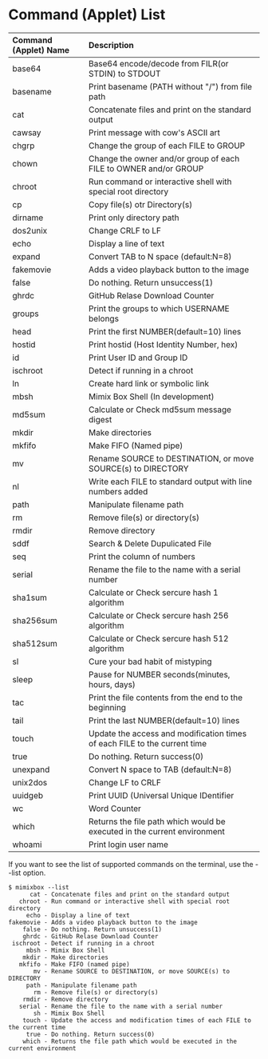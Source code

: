 # Command (Applet) List
|Command (Applet) Name | Description|
|:--|:--|
|    base64| Base64 encode/decode from FILR(or STDIN) to STDOUT|
|  basename| Print basename (PATH without "/") from file path |
|      cat | Concatenate files and print on the standard output|
|		cawsay | Print message with cow's ASCII art|
|   chgrp  | Change the group of each FILE to GROUP|
|   chown  | Change the owner and/or group of each FILE to OWNER and/or GROUP|
|   chroot | Run command or interactive shell with special root directory|
|       cp | Copy file(s) otr Directory(s) |
|  dirname | Print only directory path |
| dos2unix | Change CRLF to LF|
|     echo | Display a line of text|
|   expand | Convert TAB to N space (default:N=8)|
|fakemovie | Adds a video playback button to the image|
|    false | Do nothing. Return unsuccess(1)|
|    ghrdc | GitHub Relase Download Counter|
|   groups | Print the groups to which USERNAME belongs|
|    head  | Print the first NUMBER(default=10) lines |
| hostid   | Print hostid (Host Identity Number, hex)|
|       id | Print User ID and Group ID|
|  ischroot| Detect if running in a chroot|
|       ln | Create hard link or symbolic link|
|     mbsh | Mimix Box Shell (In development)|
|    md5sum| Calculate or Check md5sum message digest|
|    mkdir | Make directories|
|    mkfifo | Make FIFO (Named pipe)|
|       mv | Rename SOURCE to DESTINATION, or move SOURCE(s) to DIRECTORY|
|       nl| Write each FILE to standard output with line numbers added|
|     path | Manipulate filename path|
|     rm   | Remove file(s) or directory(s)|
|     rmdir   | Remove directory|
|   sddf   | Search & Delete Dupulicated File|
|   seq   | Print the column of numbers|
|   serial | Rename the file to the name with a serial number|
|    sha1sum| Calculate or Check sercure hash 1 algorithm|
|    sha256sum| Calculate or Check sercure hash 256 algorithm|
|    sha512sum| Calculate or Check sercure hash 512 algorithm|
|           sl| Cure your bad habit of mistyping|
|    sleep | Pause for NUMBER seconds(minutes, hours, days)|
|     tac  | Print the file contents from the end to the beginning|
|     tail |  Print the last NUMBER(default=10) lines|
|    touch | Update the access and modification times of each FILE to the current time|
|     true | Do nothing. Return success(0)|
|  unexpand| Convert N space to TAB (default:N=8)|
|  unix2dos| Change LF to CRLF|
|   uuidgeb| Print UUID (Universal Unique IDentifier|
|    wc    |    Word Counter|
|    which | Returns the file path which would be executed in the current environment|
|   whoami | Print login user name|

If you want to see the list of supported commands on the terminal, use the --list option.

```
$ mimixbox --list
      cat - Concatenate files and print on the standard output
   chroot - Run command or interactive shell with special root directory
     echo - Display a line of text
fakemovie - Adds a video playback button to the image
    false - Do nothing. Return unsuccess(1)
    ghrdc - GitHub Relase Download Counter
 ischroot - Detect if running in a chroot
     mbsh - Mimix Box Shell
    mkdir - Make directories
   mkfifo - Make FIFO (named pipe)
       mv - Rename SOURCE to DESTINATION, or move SOURCE(s) to DIRECTORY
     path - Manipulate filename path
       rm - Remove file(s) or directory(s)
    rmdir - Remove directory
   serial - Rename the file to the name with a serial number
       sh - Mimix Box Shell
    touch - Update the access and modification times of each FILE to the current time
     true - Do nothing. Return success(0)
    which - Returns the file path which would be executed in the current environment
```